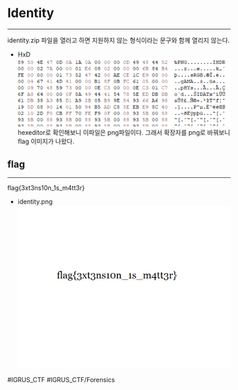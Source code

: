 # Identity
- - - -

identity.zip 파일을 열러고 하면 지원하지 않는 형식이라는 문구와 함께 열리지 않는다.

* HxD
![](Identity/%E1%84%8F%E1%85%A2%E1%86%B8%E1%84%8E%E1%85%A5.png)
hexeditor로 확인해보니 이파일은 png파일이다.
그래서 확장자를 png로 바꿔보니 flag 이미지가 나왔다.

## flag
- - - -
flag{3xt3ns10n_1s_m4tt3r}

* identity.png
![](Identity/Identity.png)



#IGRUS_CTF #IGRUS_CTF/Forensics
